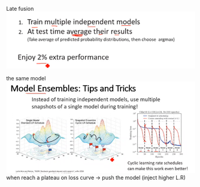 Late fusion
![](attachment/206267e051fc048f1c659bc9422047bf.png)

the same model
![](attachment/51b7366ebef322f79f1399a8f4f944b4.png)
when reach a plateau on loss curve -> push the model (inject higher L.R) 